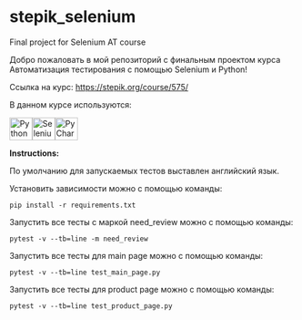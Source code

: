 # stepik_selenium
Final project for Selenium AT course

Добро пожаловать в мой репозиторий с финальным проектом курса Автоматизация тестирования с помощью Selenium и Python! 

Ссылка на курс: https://stepik.org/course/575/

В данном курсе используются:

<img src="https://user-images.githubusercontent.com/125028645/231808880-8c86c010-a3f9-48d0-ac04-f059afa9efc8.png" width="40" title="Python"><img src="https://user-images.githubusercontent.com/125028645/231809848-5fc170d4-2ed5-488b-8d46-b957abc3ee99.png" width="40" title="Selenium"><img src="https://user-images.githubusercontent.com/125028645/231810036-e2c7d063-3355-4c3f-9fd4-eb1f1fbd5bc7.png" width="40" title="PyCharm">

**Instructions:**

По умолчанию для запускаемых тестов выставлен английский язык.

Установить зависимости можно с помощью команды:

`pip install -r requirements.txt`

Запустить все тесты с маркой need_review можно с помощью команды: 

`pytest -v --tb=line -m need_review`

Запустить все тесты для main page можно с помощью команды: 

`pytest -v --tb=line test_main_page.py`

Запустить все тесты для product page можно с помощью команды: 

`pytest -v --tb=line test_product_page.py`
